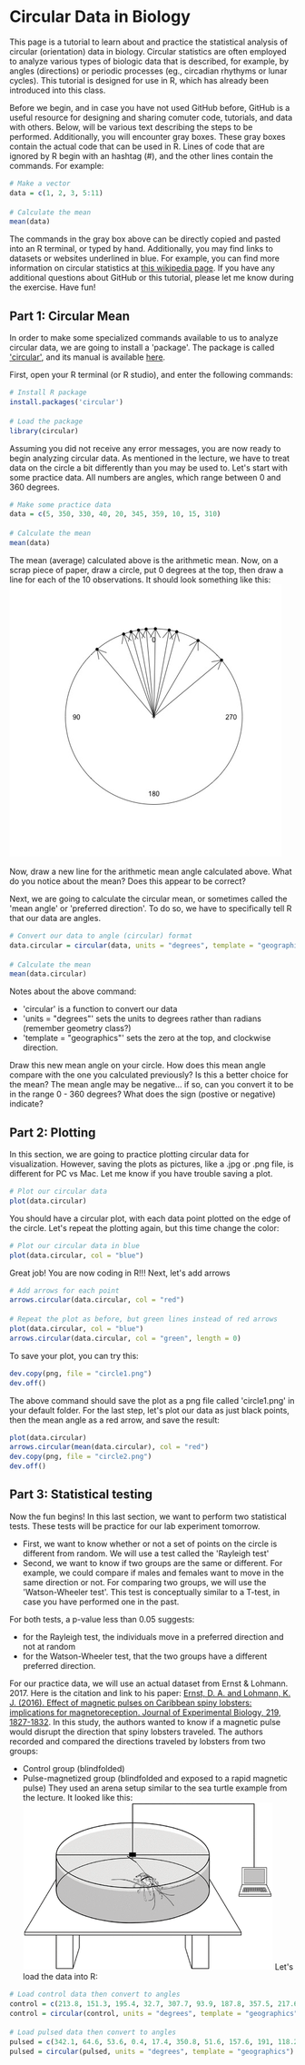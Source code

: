 # Circular Data in Biology
This page is a tutorial to learn about and practice the statistical analysis of circular (orientation) data in biology.  Circular statistics are often employed to analyze various types of biologic data that is described, for example, by angles (directions) or periodic processes (eg., circadian rhythyms or lunar cycles).  This tutorial is designed for use in R, which has already been introduced into this class.

Before we begin, and in case you have not used GitHub before, GitHub is a useful resource for designing and sharing comuter code, tutorials, and data with others.  Below, will be various text describing the steps to be performed.  Additionally, you will encounter gray boxes.  These gray boxes contain the actual code that can be used in R.  Lines of code that are ignored by R begin with an hashtag (#), and the other lines contain the commands.  For example:
```R
# Make a vector
data = c(1, 2, 3, 5:11)

# Calculate the mean
mean(data)
```
The commands in the gray box above can be directly copied and pasted into an R terminal, or typed by hand.  Additionally, you may find links to datasets or websites underlined in blue.  For example, you can find more information on circular statistics at [this wikipedia page](https://en.wikipedia.org/wiki/Directional_statistics). If you have any additional questions about GitHub or this tutorial, please let me know during the exercise.  Have fun!

## Part 1:  Circular Mean
In order to make some specialized commands available to us to analyze circular data, we are going to install a 'package'.  The package is called ['circular'](https://cran.r-project.org/web/packages/circular/index.html), and its manual is available [here](https://cran.r-project.org/web/packages/circular/circular.pdf).

First, open your R terminal (or R studio), and enter the following commands:
```R
# Install R package
install.packages('circular')

# Load the package
library(circular)
```
Assuming you did not receive any error messages, you are now ready to begin analyzing circular data.
As mentioned in the lecture, we have to treat data on the circle a bit differently than you may be used to.
Let's start with some practice data. All numbers are angles, which range between 0 and 360 degrees.
```R
# Make some practice data
data = c(5, 350, 330, 40, 20, 345, 359, 10, 15, 310)

# Calculate the mean
mean(data)
```
The mean (average) calculated above is the arithmetic mean.  Now, on a scrap piece of paper, draw a circle, put 0 degrees at the top, then draw a line for each of the 10 observations.  It should look something like this:
![Circle Plot](./circle.jpg)

Now, draw a new line for the arithmetic mean angle calculated above.  What do you notice about the mean?  Does this appear to be correct?

Next, we are going to calculate the circular mean, or sometimes called the 'mean angle' or 'preferred direction'.  To do so, we have to specifically tell R that our data are angles.
```R
# Convert our data to angle (circular) format
data.circular = circular(data, units = "degrees", template = "geographics")

# Calculate the mean
mean(data.circular)
```
Notes about the above command:
- 'circular' is a function to convert our data
- 'units = "degrees"' sets the units to degrees rather than radians (remember geometry class?)
- 'template = "geographics"' sets the zero at the top, and clockwise direction.

Draw this new mean angle on your circle. How does this mean angle compare with the one you calculated previously? Is this a better choice for the mean?  The mean angle may be negative... if so, can you convert it to be in the range 0 - 360 degrees?  What does the sign (postive or negative) indicate?

## Part 2:  Plotting
In this section, we are going to practice plotting circular data for visualization.  However, saving the plots as pictures, like a .jpg or .png file, is different for PC vs Mac.  Let me know if you have trouble saving a plot.
```R
# Plot our circular data
plot(data.circular)
```
You should have a circular plot, with each data point plotted on the edge of the circle.  Let's repeat the plotting again, but this time change the color:
```R
# Plot our circular data in blue
plot(data.circular, col = "blue")
```
Great job!  You are now coding in R!!!
Next, let's add arrows
```R
# Add arrows for each point
arrows.circular(data.circular, col = "red")

# Repeat the plot as before, but green lines instead of red arrows
plot(data.circular, col = "blue")
arrows.circular(data.circular, col = "green", length = 0)
```
To save your plot, you can try this:
```R
dev.copy(png, file = "circle1.png")
dev.off()
```
The above command should save the plot as a png file called 'circle1.png' in your default folder.
For the last step, let's plot our data as just black points, then the mean angle as a red arrow, and save the result:
```R
plot(data.circular)
arrows.circular(mean(data.circular), col = "red")
dev.copy(png, file = "circle2.png")
dev.off()
```
## Part 3:  Statistical testing
Now the fun begins!  In this last section, we want to perform two statistical tests.  These tests will be practice for our lab experiment tomorrow.
- First, we want to know whether or not a set of points on the circle is different from random.  We will use a test called the 'Rayleigh test'
- Second, we want to know if two groups are the same or different.  For example, we could compare if males and females want to move in the same direction or not.  For comparing two groups, we will use the 'Watson-Wheeler test'.  This test is conceptually similar to a T-test, in case you have performed one in the past.

For both tests, a p-value less than 0.05 suggests:
- for the Rayleigh test, the individuals move in a preferred direction and not at random
- for the Watson-Wheeler test, that the two groups have a different preferred direction.

For our practice data, we will use an actual dataset from Ernst & Lohmann. 2017.  Here is the citation and link to his paper:
[Ernst, D. A. and Lohmann, K. J. (2016). Effect of magnetic pulses on Caribbean spiny lobsters: implications for magnetoreception. Journal of Experimental Biology, 219, 1827-1832](http://jeb.biologists.org/content/219/12/1827).  In this study, the authors wanted to know if a magnetic pulse would disrupt the direction that spiny lobsters traveled. The authors recorded and compared the directions traveled by lobsters from two groups:
- Control group (blindfolded)
- Pulse-magnetized group (blindfolded and exposed to a rapid magnetic pulse)
They used an arena setup similar to the sea turtle example from the lecture.  It looked like this: ![lobster arena](./lobster-arena.gif)
Let's load the data into R:
```R
# Load control data then convert to angles
control = c(213.8, 151.3, 195.4, 32.7, 307.7, 93.9, 187.8, 357.5, 217.6, 307, 196.6, 233.6, 97)
control = circular(control, units = "degrees", template = "geographics")

# Load pulsed data then convert to angles
pulsed = c(342.1, 64.6, 53.6, 0.4, 17.4, 350.8, 51.6, 157.6, 191, 118.2, 317.9, 70.1, 55.8, 73.4)
pulsed = circular(pulsed, units = "degrees", template = "geographics")
```
